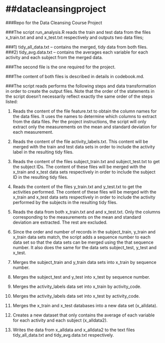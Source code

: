 ##datacleansingproject
====================

###Repo for the Data Cleansing Course Project

###The script run_analysis.R reads the train and test data from the files x_train.txt and and x_test.txt respectively and outputs two data files;

###1)	tidy_all_data.txt – contains the merged, tidy data from both files.  
###2)	tidy_avg.data.txt – contains the averages each variable for each activity and each subject from the merged data.

###The second file is the one required for the project.

###The content of both files is described in details in codebook.md.

###The script reads performs the following steps and data transformation in order to create the output files.  Note that the order of the statements in the script doesn’t necessarily reflect exactly the same order of the steps listed:

1)	Reads the content of the file feature.txt to obtain the column names for the data files.  It uses the names to determine which columns to extract from the data files.  Per the project instructions, the script will only extract only the measurements on the mean and standard deviation for each measurement.

2)	Reads the content of the file activity_labels.txt.  This content will be merged with the train and test data sets in order to include the activity label in the resulting tidy files.

3)	Reads the content of the files subject_train.txt and subject_test.txt to get the subject IDs.  The content of these files will be merged with the x_train and x_test data sets respectively in order to include the subject ID in the resulting tidy files.

4)	Reads the content of the files y_train.txt and y_test.txt to get the activities performed.  The content of these files will be merged with the x_train and x_test data sets respectively in order to include the activity performed by the subjects in the resulting tidy files.

5)	Reads the data from both x_train.txt and and x_test.txt.  Only the columns corresponding to the measurements on the mean and standard deviation are extracted.  The rest are excluded.

6)	Since the order and number of records in the subject_train, y_train and x_train data sets match, the script adds a sequence number to each data set so that the data sets can be merged using the that sequence number.  It also does the same for the data sets subject_test, y_test  and x_test.

7)	Merges the subject_train and y_train data sets into x_train by sequence number.

8)	Merges the subject_test  and y_test into x_test by sequence number.

9)	Merges the activity_labels data set into x_train by activity_code.

10)	Merges the activity_labels data set into x_test by activity_code.

11)	Merges the x_train and x_test databases into a new data set (x_alldata).

12)	Creates a new dataset that only contains the average of each variable for each activity and each subject (x_alldata2).

13)	Writes the data from x_alldata and x_alldata2 to the text files tidy_all_data.txt and tidy_avg.data.txt respectively.
